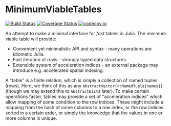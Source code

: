 # MinimumViableTables

[![Build Status](https://travis-ci.org/andyferris/MinimumViableTables.jl.svg?branch=master)](https://travis-ci.org/andyferris/MinimumViableTables.jl)
[![Coverage Status](https://coveralls.io/repos/andyferris/MinimumViableTables.jl/badge.svg?branch=master&service=github)](https://coveralls.io/github/andyferris/MinimumViableTables.jl?branch=master)
[![codecov.io](http://codecov.io/github/andyferris/MinimumViableTables.jl/coverage.svg?branch=master)](http://codecov.io/github/andyferris/MinimumViableTables.jl?branch=master)

An attempt to make a minimal interface for *fast* tables in Julia. The minimum viable table
will provide:
 
 * Convenient yet minimalistic API and syntax - many operations are idiomatic Julia.
 * Fast iteration of rows - strongly typed data structures.
 * Extensible system of acceleration indices - an external package may introduce e.g. 
   accelerated spatial indexing.

A "table" is a finite relation, which is simply a collection of named tuples (rows). Here,
we think of this as any `AbstractVector{<:NamedTuple{names}}` (though we may extend this to
`AbstractDict`s later). To make certain operations faster, tables may provide a set of
"acceleration indices" which allow mapping of some condition to the row indices. These 
might include a mapping from the hash of some columns to a row index, or the row indices
sorted in a certain order, or simply the knowledge that the values in one or more columns
is unique.